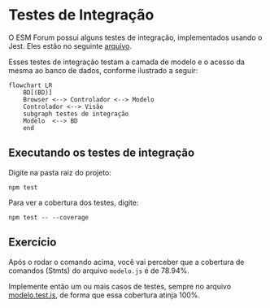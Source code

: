 # Testes de Integração

O ESM Forum possui alguns testes de integração, implementados usando o Jest. Eles estão no seguinte [arquivo](../testes/modelo.test.js).

Esses testes de integração testam a camada de modelo e o acesso da mesma ao banco de dados, conforme ilustrado a seguir:

```mermaid
flowchart LR
    BD[(BD)]
    Browser <--> Controlador <--> Modelo
    Controlador <--> Visão
    subgraph testes de integração
    Modelo  <--> BD 
    end
```

## Executando os testes de integração

Digite na pasta raiz do projeto:

``npm test``

Para ver a cobertura dos testes, digite:

``npm test -- --coverage`` 

## Exercício

Após o rodar o comando acima, você vai perceber que a cobertura de comandos (Stmts) do arquivo `modelo.js` é de 78.94%.

Implemente então um ou mais casos de testes, sempre no arquivo [modelo.test.js](../testes/modelo.test.js), de forma que essa cobertura atinja 100%.
